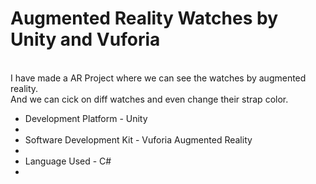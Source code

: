 <h1>Augmented Reality Watches by Unity and Vuforia</h1><br>
I have made a AR Project where we can see the watches by augmented reality.<br>
And we can cick on diff watches and even change their strap color.<br>
<ul type="disc"><li>Development Platform - Unity<li/><li>Software Development Kit - Vuforia Augmented Reality<li/><li>Language Used - C#<li/>
 </ul>
